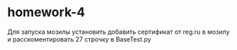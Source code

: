 # homework-4

Для запуска мозилы установить добавить сертификат от reg.ru в мозилу и расскоментировать 27 строчку в BaseTest.py